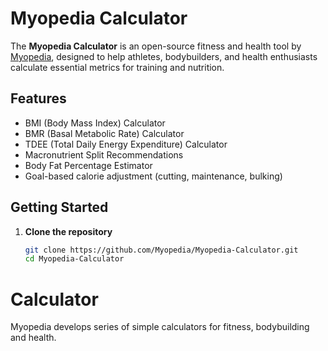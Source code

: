 # Myopedia Calculator

The **Myopedia Calculator** is an open-source fitness and health tool by [Myopedia](https://myopedia.org), designed to help athletes, bodybuilders, and health enthusiasts calculate essential metrics for training and nutrition.

## Features

- BMI (Body Mass Index) Calculator  
- BMR (Basal Metabolic Rate) Calculator  
- TDEE (Total Daily Energy Expenditure) Calculator  
- Macronutrient Split Recommendations  
- Body Fat Percentage Estimator  
- Goal-based calorie adjustment (cutting, maintenance, bulking)

## Getting Started

1. **Clone the repository**
   ```bash
   git clone https://github.com/Myopedia/Myopedia-Calculator.git
   cd Myopedia-Calculator

# Calculator
Myopedia develops series of simple calculators for fitness, bodybuilding and health.
